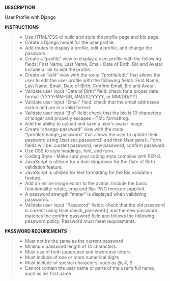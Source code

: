 **DESCRIPTION**<br />

User Profile with Django

**INSTRUCTIONS** <br/>

>- Use HTML/CSS to build and style the profile page and bio page.
>- Create a Django model for the user profile.
>- Add routes to display a profile, edit a profile, and change the password.
>- Create a “profile” view to display a user profile with the following fields: First Name, Last Name, Email, Date of Birth, Bio and Avatar. Include a link to edit the profile.
>- Create an “edit” view with the route “/profile/edit” that allows the user to edit the user profile with the following fields: First Name, Last Name, Email, Date of Birth, Confirm Email, Bio and Avatar.
>- Validate user input "Date of Birth" field: check for a proper date format (YYYY-MM-DD, MM/DD/YYYY, or MM/DD/YY)
>- Validate user input "Email" field: check that the email addresses match and are in a valid format.
>- Validate user input "Bio" field: check that the bio is 10 characters or longer and properly escapes HTML formatting.
>- Add the ability to upload and save a user’s avatar image.
>- Create “change-password” view with the route “/profile/change_password” that allows the user to update their password using User.set_password() and then User.save(). Form fields will be: current password, new password, confirm password
>- Use CSS to style headings, font, and form.
>- Coding Style - Make sure your coding style complies with PEP 8.
>- JavaScript is utilized for a date dropdown for the Date of Birth validation feature.
>- JavaScript is utilized for text formatting for the Bio validation feature.
>- Add an online image editor to the avatar. Include the basic functionality: rotate, crop and flip. PNG mockup supplied.
>- A password strength “meter” is displayed when validating passwords.
>- Validate user input "Password" fields: check that the old password is correct using User.check_password() and the new password matches the confirm password field and follows the following password policy. Password must meet requirements.



**PASSWORD REQUIREMENTS**<br />
>- Must not be the same as the current password <br />
>- Minimum password length of 14 characters. <br />
>- Must use of both uppercase and lowercase letters<br />
>- Must include of one or more numerical digits<br />
>- Must include of special characters, such as @, #, $<br />
>- Cannot contain the user name or parts of the user’s full name, such as his first name<br />

